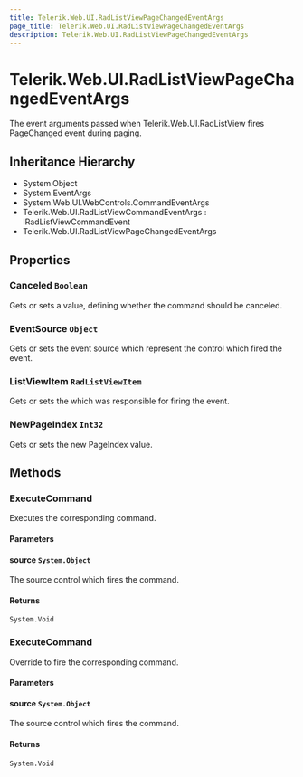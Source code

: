 ```yaml
---
title: Telerik.Web.UI.RadListViewPageChangedEventArgs
page_title: Telerik.Web.UI.RadListViewPageChangedEventArgs
description: Telerik.Web.UI.RadListViewPageChangedEventArgs
---
```


# Telerik.Web.UI.RadListViewPageChangedEventArgs

The event arguments passed when Telerik.Web.UI.RadListView fires PageChanged event during paging.

## Inheritance Hierarchy

* System.Object
* System.EventArgs
* System.Web.UI.WebControls.CommandEventArgs
* Telerik.Web.UI.RadListViewCommandEventArgs : IRadListViewCommandEvent
* Telerik.Web.UI.RadListViewPageChangedEventArgs

## Properties

###  Canceled `Boolean`

Gets or sets a value, defining whether the command should be canceled.

###  EventSource `Object`

Gets or sets the event source which represent the control which fired the event.

###  ListViewItem `RadListViewItem`

Gets or sets the  which was responsible for firing the event.

###  NewPageIndex `Int32`

Gets or sets the new PageIndex value.

## Methods

###  ExecuteCommand

Executes the corresponding command.

#### Parameters

#### source `System.Object`

The source control which fires the command.

#### Returns

`System.Void` 

###  ExecuteCommand

Override to fire the corresponding command.

#### Parameters

#### source `System.Object`

The source control which fires the command.

#### Returns

`System.Void` 

